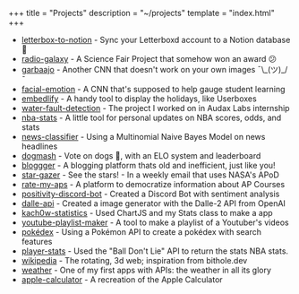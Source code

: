 +++
title = "Projects"
description = "~/projects"
template = "index.html"
+++

<ul>
<li>
    <a href="https://github.com/kach0w/letterbox-to-notion">letterbox-to-notion</a> - Sync your Letterboxd account to a Notion database 🎥
</li>
<li>
    <a href="https://github.com/kach0w/radio-galaxy">radio-galaxy</a> - A Science Fair Project that somehow won an award 😕
</li>
<li>
    <a href="https://github.com/kach0w/garbaajo">garbaajo</a> - Another CNN that doesn't work on your own images ¯\_(ツ)_/¯
</li>
<li>
    <a href="https://github.com/kach0w/facial-emotion">facial-emotion</a> - A CNN that's supposed to help gauge student learning
</li>
<li>
    <a href="https://github.com/kach0w/embedlify">embedlify</a> - A handy tool to display the holidays, like Userboxes
</li>
<li>
    <a href="https://github.com/kach0w/water-fault-detection">water-fault-detection</a> - The project I worked on in Audax Labs internship
</li>
<li>
    <a href="https://nba-stats.streamlit.app/">nba-stats</a> - A little tool for personal updates on NBA scores, odds, and stats
</li>
<li>
    <a href="https://news-classify.streamlit.app/">news-classifier</a> - Using a Multinomial Naive Bayes Model on news headlines
</li>
<li>
    <a href="https://dogmash.vercel.app/">dogmash</a> - Vote on dogs 🐶, with an ELO system and leaderboard
</li>
<li>
    <a href="https://bloggger.vercel.app/">bloggger</a> - A blogging platform thats old and inefficient, just like you!
</li>
<li>
    <a href="https://stargazer.vercel.app/">star-gazer</a> - See the stars! - In a weekly email that uses NASA's APoD
</li>
<li>
    <a href="https://rate-my-aps.vercel.app">rate-my-aps</a> - A platform to democratize information about AP Courses
</li>
<li>
    <a href="https://devpost.com/software/positivity-discord-bot">positivity-discord-bot</a> - Created a Discord Bot with sentiment analysis
</li>
<li>
    <a href="https://github.com/kach0w/dalle-api">dalle-api</a> - Created a image generator with the Dalle-2 API from OpenAI
</li>
<li>
    <a href="https://silly-snickerdoodle-e1a7d5.netlify.app/">kach0w-statistics</a> - Used ChartJS and my Stats class to make a app
</li>
<li>
    <a href="https://github.com/kach0w/Youtube-Playlist-Maker">youtube-playlist-maker</a> - A tool to make a playlist of a Youtuber's videos
</li>
<li>
    <a href="https://kach0w.github.io/old-website/pokemon/pokedex">pokédex</a> - Using a Pokémon API to create a pokédex with search features
</li>
<li>
    <a href="https://github.com/kach0w/playerstats">player-stats</a> - Used the "Ball Don't Lie" API to return the stats NBA stats.
</li>
<li>
    <a href="https://kach0w.github.io/old-website/web3d/wikipedia">wikipedia</a> - The rotating, 3d web; inspiration from bithole.dev
</li>
<li>
    <a href="https://kach0w.github.io/old-website/Weather/forecast">weather</a> - One of my first apps with APIs: the weather in all its glory
</li>
<li>
    <a href="https://kach0w.github.io/old-website/Calculator/calc">apple-calculator</a> - A recreation of the Apple Calculator 
</li>

</ul>